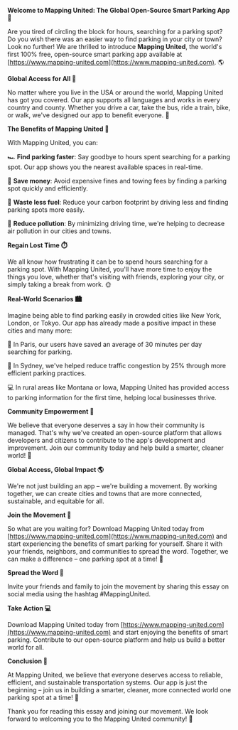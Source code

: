 **Welcome to Mapping United: The Global Open-Source Smart Parking App 🚀**

Are you tired of circling the block for hours, searching for a parking spot? Do you wish there was an easier way to find parking in your city or town? Look no further! We are thrilled to introduce **Mapping United**, the world's first 100% free, open-source smart parking app available at [https://www.mapping-united.com](https://www.mapping-united.com). 🌎

**Global Access for All 🌟**

No matter where you live in the USA or around the world, Mapping United has got you covered. Our app supports all languages and works in every country and county. Whether you drive a car, take the bus, ride a train, bike, or walk, we've designed our app to benefit everyone. 🌈

**The Benefits of Mapping United 🚗**

With Mapping United, you can:

🏎️ **Find parking faster**: Say goodbye to hours spent searching for a parking spot. Our app shows you the nearest available spaces in real-time.

💸 **Save money**: Avoid expensive fines and towing fees by finding a parking spot quickly and efficiently.

💪 **Waste less fuel**: Reduce your carbon footprint by driving less and finding parking spots more easily.

🌿 **Reduce pollution**: By minimizing driving time, we're helping to decrease air pollution in our cities and towns.

**Regain Lost Time ⏱️**

We all know how frustrating it can be to spend hours searching for a parking spot. With Mapping United, you'll have more time to enjoy the things you love, whether that's visiting with friends, exploring your city, or simply taking a break from work. 🌞

**Real-World Scenarios 🏙️**

Imagine being able to find parking easily in crowded cities like New York, London, or Tokyo. Our app has already made a positive impact in these cities and many more:

🚗 In Paris, our users have saved an average of 30 minutes per day searching for parking.

🌆 In Sydney, we've helped reduce traffic congestion by 25% through more efficient parking practices.

💻 In rural areas like Montana or Iowa, Mapping United has provided access to parking information for the first time, helping local businesses thrive.

**Community Empowerment 🤝**

We believe that everyone deserves a say in how their community is managed. That's why we've created an open-source platform that allows developers and citizens to contribute to the app's development and improvement. Join our community today and help build a smarter, cleaner world! 🌟

**Global Access, Global Impact 🌎**

We're not just building an app – we're building a movement. By working together, we can create cities and towns that are more connected, sustainable, and equitable for all.

**Join the Movement 💪**

So what are you waiting for? Download Mapping United today from [https://www.mapping-united.com](https://www.mapping-united.com) and start experiencing the benefits of smart parking for yourself. Share it with your friends, neighbors, and communities to spread the word. Together, we can make a difference – one parking spot at a time! 🚀

**Spread the Word 📢**

Invite your friends and family to join the movement by sharing this essay on social media using the hashtag #MappingUnited.

**Take Action 💻**

Download Mapping United today from [https://www.mapping-united.com](https://www.mapping-united.com) and start enjoying the benefits of smart parking. Contribute to our open-source platform and help us build a better world for all.

**Conclusion 🌈**

At Mapping United, we believe that everyone deserves access to reliable, efficient, and sustainable transportation systems. Our app is just the beginning – join us in building a smarter, cleaner, more connected world one parking spot at a time! 💖

Thank you for reading this essay and joining our movement. We look forward to welcoming you to the Mapping United community! 🌟